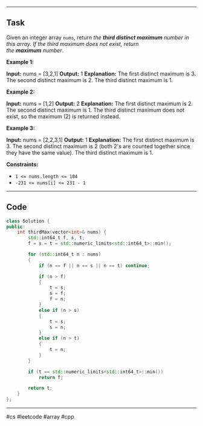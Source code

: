 ___
## Task
Given an integer array `nums`, return _the **third distinct maximum** number in this array. If the third maximum does not exist, return the **maximum** number_.

**Example 1:**

**Input:** nums = [3,2,1]
**Output:** 1
**Explanation:**
The first distinct maximum is 3.
The second distinct maximum is 2.
The third distinct maximum is 1.

**Example 2:**

**Input:** nums = [1,2]
**Output:** 2
**Explanation:**
The first distinct maximum is 2.
The second distinct maximum is 1.
The third distinct maximum does not exist, so the maximum (2) is returned instead.

**Example 3:**

**Input:** nums = [2,2,3,1]
**Output:** 1
**Explanation:**
The first distinct maximum is 3.
The second distinct maximum is 2 (both 2's are counted together since they have the same value).
The third distinct maximum is 1.

**Constraints:**

- `1 <= nums.length <= 104`
- `-231 <= nums[i] <= 231 - 1`
___
## Code
```cpp
class Solution {
public:
    int thirdMax(vector<int>& nums) {
        std::int64_t f, s, t;
        f = s = t = std::numeric_limits<std::int64_t>::min();

        for (std::int64_t n : nums)
        {
            if (n == f || n == s || n == t) continue;

            if (n > f)
            {
                t = s;
                s = f;
                f = n;
            }
            else if (n > s)
            {
                t = s;
                s = n;
            }
            else if (n > t)
            {
                t = n;
            }
        }

        if (t == std::numeric_limits<std::int64_t>::min())
            return f;

        return t;
    }
};
```
___
#cs #leetcode #array #cpp